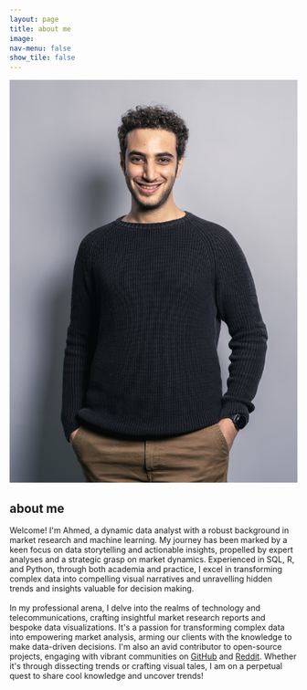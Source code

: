 ```yaml
---
layout: page
title: about me
image: 
nav-menu: false
show_tile: false
---
```


<!-- <img src="assets\images\DSC02887 - Copy.JPG" alt=""> -->

<section><div class="inner"><span class="image right"><img src="assets\images\DSC02886_F.jpg" alt=""></span><p><h2>about me</h2>Welcome! I'm Ahmed, a dynamic data analyst with a robust background in market research and machine learning. My journey has been marked by a keen focus on data storytelling and actionable insights, propelled by expert analyses and a strategic grasp on market dynamics. Experienced in SQL, R, and Python, through both academia and practice, I excel in transforming complex data into compelling visual narratives and unravelling hidden trends and insights valuable for decision making.
<br><br>
In my professional arena, I delve into the realms of technology and telecommunications, crafting insightful market research reports and bespoke data visualizations. It's a passion for transforming complex data into empowering market analysis, arming our clients with the knowledge to make data-driven decisions. I'm also an avid contributor to open-source projects, engaging with vibrant communities on <a href = "https://www.github.com/sherifscript/">GitHub</a> and <a href = "https://www.reddit.com/user/sherifscript/">Reddit</a>. Whether it's through dissecting trends or crafting visual tales, I am on a perpetual quest to share cool knowledge and uncover trends!</p></div></section>
